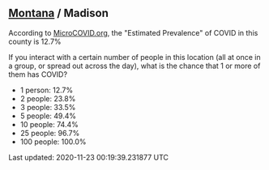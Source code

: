 
## [Montana](/united-states/montana) / Madison

According to [MicroCOVID.org](http://microcovid.org),
the "Estimated Prevalence" of COVID in this county is 12.7%

If you interact with a certain number of people in this location
(all at once in a group, or spread out across the day), what is the chance that
1 or more of them has COVID?

- 1 person: 12.7%
- 2 people: 23.8%
- 3 people: 33.5%
- 5 people: 49.4%
- 10 people: 74.4%
- 25 people: 96.7%
- 100 people: 100.0%

Last updated: 2020-11-23 00:19:39.231877 UTC
